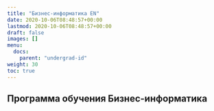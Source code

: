 ```yaml
---
title: "Бизнес-информатика EN"
date: 2020-10-06T08:48:57+00:00
lastmod: 2020-10-06T08:48:57+00:00
draft: false
images: []
menu:
  docs:
    parent: "undergrad-id"
weight: 30
toc: true
---
```


## Программа обучения Бизнес-информатика
